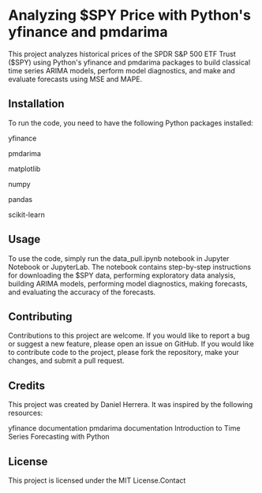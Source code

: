 # Analyzing $SPY Price with Python's yfinance and pmdarima

This project analyzes historical prices of the SPDR S&P 500 ETF Trust ($SPY) using Python's yfinance and pmdarima packages to build classical time series ARIMA models, perform model diagnostics, and make and evaluate forecasts using MSE and MAPE.

## Installation
To run the code, you need to have the following Python packages installed:

yfinance

pmdarima

matplotlib

numpy

pandas

scikit-learn

## Usage

To use the code, simply run the data_pull.ipynb notebook in Jupyter Notebook or JupyterLab. The notebook contains step-by-step instructions for downloading the $SPY data, performing exploratory data analysis, building ARIMA models, performing model diagnostics, making forecasts, and evaluating the accuracy of the forecasts.

## Contributing

Contributions to this project are welcome. If you would like to report a bug or suggest a new feature, please open an issue on GitHub. If you would like to contribute code to the project, please fork the repository, make your changes, and submit a pull request.

## Credits

This project was created by Daniel Herrera. It was inspired by the following resources:

yfinance documentation
pmdarima documentation
Introduction to Time Series Forecasting with Python

## License
This project is licensed under the MIT License.Contact


